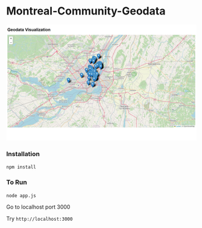# Montreal-Community-Geodata

![Geodata screenshot](https://raw.githubusercontent.com/TheFloatingString/Montreal-Community-Geodata/master/public/static/img/screenshot.png)

### Installation

```
npm install
```

### To Run

```
node app.js
```

Go to localhost port 3000

Try `http://localhost:3000`
